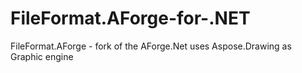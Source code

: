 # FileFormat.AForge-for-.NET
FileFormat.AForge -  fork of the AForge.Net uses Aspose.Drawing as Graphic engine
